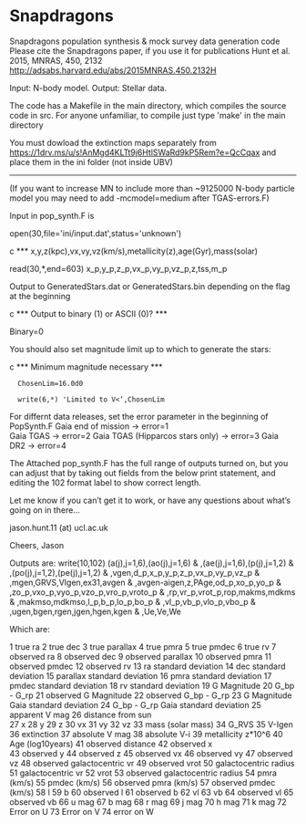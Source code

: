 # Snapdragons
Snapdragons population synthesis &amp; mock survey data generation code 
Please cite the Snapdragons paper, if you use it for publications
Hunt et al. 2015, MNRAS, 450, 2132
http://adsabs.harvard.edu/abs/2015MNRAS.450.2132H

Input: N-body model.
Output: Stellar data.

The code has a Makefile in the main directory, which compiles the source code in src.
For anyone unfamiliar, to compile just type 'make' in the main directory

You must dowload the extinction maps separately from https://1drv.ms/u/s!AnMgd4KLTt9j6HtlSWaRd9kP5Rem?e=QcCqax and place them in the ini folder (not inside UBV)

--------

(If you want to increase MN to include more than ~9125000 N-body particle model you may need to add -mcmodel=medium after TGAS-errors.F)

Input in pop_synth.F is

open(30,file='ini/input.dat',status='unknown')

c *** x,y,z(kpc),vx,vy,vz(km/s),metallicity(z),age(Gyr),mass(solar)

read(30,*,end=603) x_p,y_p,z_p,vx_p,vy_p,vz_p,z,tss,m_p

Output to GeneratedStars.dat or GeneratedStars.bin depending on the flag at the beginning

c *** Output to binary (1) or ASCII (0)? ***

Binary=0

You should also set magnitude limit up to which to generate the stars:

c *** Minimum magnitude necessary ***

      ChosenLim=16.0d0

      write(6,*) 'Limited to V<‘,ChosenLim

For differnt data releases, set the error parameter in the beginning of PopSynth.F
Gaia end of mission -> error=1  
Gaia TGAS -> error=2
Gaia TGAS (Hipparcos stars only) -> error=3
Gaia DR2 -> error=4

The Attached pop_synth.F has the full range of outputs turned on, but you can adjust that by taking out fields from the below 
print statement, and editing the 102 format label to show correct length.

Let me know if you can’t get it to work, or have any questions about what’s going on in there…

jason.hunt.11 (at) ucl.ac.uk

Cheers,
Jason

Outputs are:
                                write(10,102) (a(j),j=1,6),(ao(j),j=1,6)
     &                             ,(ae(j),j=1,6),(p(j),j=1,2)
     &                             ,(po(j),j=1,2),(pe(j),j=1,2)
     &                             ,vgen,d_p,x_p,y_p,z_p,vx_p,vy_p,vz_p
     &                             ,mgen,GRVS,VIgen,ex31,avgen
     &                             ,avgen-aigen,z,PAge,od_p,xo_p,yo_p
     &                             ,zo_p,vxo_p,vyo_p,vzo_p,vro_p,vroto_p
     &                             ,rp,vr_p,vrot_p,rop,makms,mdkms
     &                             ,makmso,mdkmso,l_p,b_p,lo_p,bo_p
     &                             ,vl_p,vb_p,vlo_p,vbo_p
     &                             ,ugen,bgen,rgen,jgen,hgen,kgen
     &                             ,Ue,Ve,We

Which are: 

1 true ra
2 true dec
3 true parallax
4 true pmra
5 true pmdec
6 true rv
7 observed ra
8 observed dec
9 observed parallax
10 observed pmra
11 observed pmdec
12 observed  rv
13 ra standard deviation 
14 dec standard deviation 
15 parallax standard deviation 
16 pmra standard deviation 
17 pmdec standard deviation 
18 rv standard deviation 
19 G Magnitude 
20 G_bp - G_rp
21 observed G Magnitude 
22 observed G_bp - G_rp 
23 G Magnitude Gaia standard deviation 
24 G_bp - G_rp Gaia standard deviation 
25 apparent V mag
26 distance from sun      
27 x 
28 y 
29 z 
30 vx 
31 vy 
32 vz 
33 mass (solar mass)
34 G_RVS
35 V-Igen
36 extinction
37 absolute V mag
38 absolute V-i 
39 metallicity z*10^6
40 Age (log10years)
41 observed distance
42 observed x		
43 observed y 
44 observed z 
45 observed vx 
46 observed vy 
47 observed vz 
48 observed galactocentric vr
49 observed vrot
50 galactocentric radius
51 galactocentric vr
52 vrot
53 observed galactocentric radius
54 pmra (km/s)
55 pmdec (km/s)
56 observed pmra (km/s)
57 observed pmdec (km/s)
58 l
59 b
60 observed l
61 observed b
62 vl 
63 vb
64 observed vl
65 observed vb
66 u mag
67 b mag
68 r mag
69 j mag
70 h mag
71 k mag
72 Error on U
73 Error on V
74 error on W
